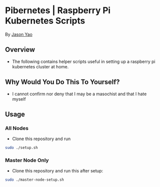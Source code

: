 # Pibernetes | Raspberry Pi Kubernetes Scripts
By [Jason Yao](https://github.com/JasonYao/)

## Overview
- The following contains helper scripts useful in
setting up a raspberry pi kubernetes cluster at home.

## Why Would You Do This To Yourself?
- I cannot confirm nor deny that I may be a masochist
  and that I hate myself

## Usage
### All Nodes
- Clone this repository and run
```bash
sudo ./setup.sh
```

### Master Node Only
- Clone this repository and run this after setup:
```bash
sudo ./master-node-setup.sh
```
